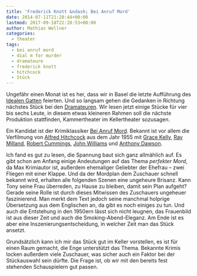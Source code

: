 ```yaml
---
title: 'Frederick Knott &ndash; Bei Anruf Mord'
date: 2014-07-11T21:28:44+00:00
lastmod: 2017-09-18T22:28:53+00:00
author: Mathias Wellner
categories:
  - theater
tags:
  - bei anruf mord
  - dial m for murder
  - dramateure
  - frederick knott
  - hitchcock
  - Stück
---
```

Ungefähr einen Monat ist es her, dass wir in Basel die letzte Aufführung des [Idealen Gatten](http://www.mwellner.de/schauspiel/ein-idealer-gatte/ "Ein idealer Gatte") feierten. Und so langsam gehen die Gedanken in Richtung nächstes Stück bei den <a href="http://dramateure.ch" title="die dramateure zürich" target="_blank">Dramateuren</a>. Wir lesen jetzt einige Stücke für vier bis sechs Leute, in diesem etwas kleineren Rahmen soll die nächste Produktion stattfinden, Kammertheater im Kellertheater sozusagen. 

Ein Kandidat ist der Krimiklassiker <a href="http://de.wikipedia.org/wiki/Bei_Anruf_Mord" title="Bei Anruf Mord (Wikipedia)" target="_blank">Bei Anruf Mord</a>. Bekannt ist vor allem die Verfilmung von <a href="http://de.wikipedia.org/wiki/Alfred_Hitchcock" title="Alfred Hitchcock" target="_blank">Alfred Hitchcock</a> aus dem Jahr 1955 mit <a href="http://de.wikipedia.org/wiki/Grace_Kelly" title="Grace Kelly" target="_blank">Grace Kelly</a>, <a href="http://de.wikipedia.org/wiki/Ray_Milland" title="Ray Milland" target="_blank">Ray Milland</a>, <a href="http://de.wikipedia.org/wiki/Robert_Cummings" title="Robert Cummings" target="_blank">Robert Cummings</a>, <a href="http://de.wikipedia.org/wiki/John_Williams_(Schauspieler)" title="John Williams" target="_blank">John Williams</a> und <a href="http://de.wikipedia.org/wiki/Anthony_Dawson" title="Anthony Dawson" target="_blank">Anthony Dawson</a>. 



Ich fand es gut zu lesen, die Spannung baut sich ganz allmählich auf. Es gibt schon am Anfang einige Andeutungen auf das Thema _perfekter Mord_, da Max Krimiautor ist, außerdem ehemaliger Geliebter der Ehefrau &#8211; zwei Fliegen mit einer Klappe. Und da der Mordplan dem Zuschauer schnell bekannt wird, erhalten alle folgenden Szenen eine ungeheure Brisanz. Kann Tony seine Frau überreden, zu Hause zu bleiben, damit sein Plan aufgeht? Gerade seine Rolle ist durch dieses Mitwissen des Zuschauers ungeheuer faszinierend. Man merkt dem Text jedoch seine manchmal holprige Übersetzung aus dem Englischen an, da gibt es noch einiges zu tun. Und auch die Entstehung in den 1950ern lässt sich nicht leugnen, das Frauenbild ist aus dieser Zeit und auch die Smoking-Abend-Eleganz. Am Ende ist es aber eine Inszenierungsentscheidung, in welcher Zeit man das Stück ansetzt. 

Grundsätzlich kann ich mir das Stück gut im Keller vorstellen, es ist für einen Raum gemacht, die Enge unterstützt das Thema. Bekannte Krimis locken außerdem viele Zuschauer, was sicher auch ein Faktor bei der Stückauswahl sein dürfte. Die Frage ist, ob wir mit den bereits fest stehenden Schauspielern gut passen.